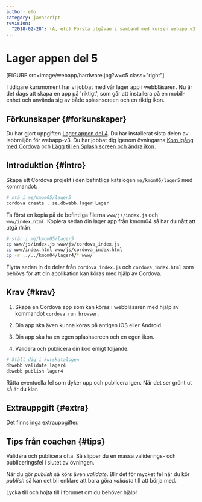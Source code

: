 ```yaml
---
author: efo
category: javascript
revision:
  "2018-02-28": (A, efo) Första utgåvan i samband med kursen webapp v3.
...
```

Lager appen del 5
==================================
[FIGURE src=image/webapp/hardware.jpg?w=c5 class="right"]

I tidigare kursmoment har vi jobbat med vår lager app i webbläsaren. Nu är det dags att skapa en app på 'riktigt', som går att installera på en mobil-enhet och använda sig av både splashscreen och en riktig ikon.



<!--more-->



Förkunskaper {#forkunskaper}
-----------------------
Du har gjort uppgiften [Lager appen del 4](uppgift/lager-appen-del-4). Du har installerat sista delen av labbmiljön för webapp-v3. Du har jobbat dig igenom övningarna [Kom igång med Cordova](kunskap/kom-igang-med-cordova) och [Lägg till en Splash screen och ändra ikon](kunskap/splash-screen-och-ikon).


Introduktion {#intro}
-----------------------
Skapa ett Cordova projekt i den befintliga katalogen `me/kmom05/lager5` med kommandot:

```bash
# stå i me/kmom05/lager5
cordova create . se.dbwebb.lager Lager
```

Ta först en kopia på de befintliga filerna `www/js/index.js` och `www/index.html`. Kopiera sedan din lager app från kmom04 så har du nått att utgå ifrån.

```bash
# står i me/kmom05/lager5
cp www/js/index.js www/js/cordova_index.js
cp www/index.html www/js/cordova_index.html
cp -r ../../kmom04/lager4/* www/
```

Flytta sedan in de delar från `cordova_index.js` och `cordova_index.html` som behövs för att din applikation kan köras med hjälp av Cordova.



Krav {#krav}
-----------------------
1. Skapa en Cordova app som kan köras i webbläsaren med hjälp av kommandot `cordova run browser`.

1. Din app ska även kunna köras på antigen iOS eller Android.

1. Din app ska ha en egen splashscreen och en egen ikon.

1. Validera och publicera din kod enligt följande.

```bash
# Ställ dig i kurskatalogen
dbwebb validate lager4
dbwebb publish lager4
```

Rätta eventuella fel som dyker upp och publicera igen. När det ser grönt ut så är du klar.



Extrauppgift {#extra}
-----------------------
Det finns inga extrauppgifter.



Tips från coachen {#tips}
-----------------------

Validera och publicera ofta. Så slipper du en massa validerings- och publiceringsfel i slutet av övningen.

När du gör *publish* så körs även *validate*. Blir det för mycket fel när du kör *publish* så kan det bli enklare att bara göra *validate* till att börja med.

Lycka till och hojta till i forumet om du behöver hjälp!
